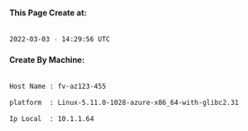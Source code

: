 
   
#### This Page Create at:

```bash

2022-03-03 - 14:29:56 UTC

```

#### Create By Machine:

```bash

Host Name : fv-az123-455

platform  : Linux-5.11.0-1028-azure-x86_64-with-glibc2.31

Ip Local  : 10.1.1.64

```

